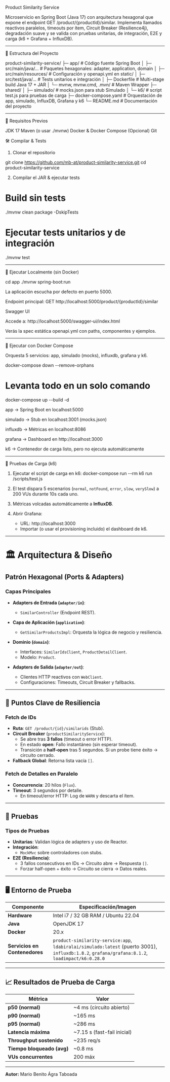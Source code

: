 Product Similarity Service

Microservicio en Spring Boot (Java 17) con arquitectura hexagonal que expone el endpoint
GET /product/{productId}/similar.
Implementa llamados reactivos paralelos, timeouts por ítem, Circuit Breaker (Resilience4j), degradación suave y se valida con pruebas unitarias, de integración, E2E y carga (k6 + Grafana + InfluxDB).

---

📂 Estructura del Proyecto

product-similarity-service/
├─ app/                         # Código fuente Spring Boot
│  ├─ src/main/java/...         # Paquetes hexagonales: adapter, application, domain
│  ├─ src/main/resources/       # Configuración y openapi.yml en static/
│  ├─ src/test/java/...         # Tests unitarios e integración
│  ├─ Dockerfile                # Multi-stage build Java 17 + JAR
│  └─ mvnw, mvnw.cmd, .mvn/     # Maven Wrapper
├─ shared/
│  ├─ simulado/                 # mocks.json para stub Simulado
│  └─ k6/                       # script test.js para pruebas de carga
├─ docker-compose.yaml          # Orquestación de app, simulado, InfluxDB, Grafana y k6
└─ README.md                    # Documentación del proyecto

---

🚀 Requisitos Previos

JDK 17
Maven (o usar ./mvnw)
Docker & Docker Compose
(Opcional) Git

🛠️ Compilar & Tests

1. Clonar el repositorio

git clone https://github.com/mb-at/product-similarity-service.git
cd product-similarity-service

2. Compilar el JAR & ejecutar tests

# Build sin tests
./mvnw clean package -DskipTests
# Ejecutar tests unitarios y de integración
./mvnw test

---

📡 Ejecutar Localmente (sin Docker)

cd app
./mvnw spring-boot:run

La aplicación escucha por defecto en puerto 5000.

Endpoint principal: GET http://localhost:5000/product/{productId}/similar

Swagger UI

Accede a: http://localhost:5000/swagger-ui/index.html

Verás la spec estática openapi.yml con paths, componentes y ejemplos.

---

🐳 Ejecutar con Docker Compose

Orquesta 5 servicios: app, simulado (mocks), influxdb, grafana y k6.

docker-compose down --remove-orphans
# Levanta todo en un solo comando
docker-compose up --build -d

app → Spring Boot en localhost:5000

simulado → Stub en localhost:3001 (mocks.json)

influxdb → Métricas en localhost:8086

grafana → Dashboard en http://localhost:3000

k6 → Contenedor de carga listo, pero no ejecuta automáticamente

---

🎯 Pruebas de Carga (k6)

1. Ejecutar el script de carga en k6: docker-compose run --rm k6 run /scripts/test.js


2. El test dispara 5 escenarios (`normal`, `notFound`, `error`, `slow`, `verySlow`) a 200 VUs durante 10s cada uno.
3. Métricas volcadas automáticamente a **InfluxDB**.
4. Abrir Grafana:
   - URL: http://localhost:3000
   - Importar (o usar el provisioning incluido) el dashboard de k6.

---

# 🏛️ Arquitectura & Diseño

## Patrón Hexagonal (Ports & Adapters)

### Capas Principales
- **Adapters de Entrada (`adapter/in`)**:
  - `SimilarController` (Endpoint REST).
  
- **Capa de Aplicación (`application`)**:
  - `GetSimilarProductsImpl`: Orquesta la lógica de negocio y resiliencia.

- **Dominio (`domain`)**:
  - Interfaces: `SimilarIdsClient`, `ProductDetailClient`.
  - Modelo: `Product`.

- **Adapters de Salida (`adapter/out`)**:
  - Clientes HTTP reactivos con `WebClient`.
  - Configuraciones: Timeouts, Circuit Breaker y fallbacks.

---

## 🔧 Puntos Clave de Resiliencia

### Fetch de IDs
- **Ruta**: `GET /product/{id}/similarids` (Stub).
- **Circuit Breaker** (`productSimilarityService`):
  - Se abre tras **3 fallos** (timeout o error HTTP).
  - En estado **open**: Fallo instantáneo (sin esperar timeout).
  - Transición a **half-open** tras 5 segundos. Si un probe tiene éxito → circuito cerrado.
- **Fallback Global**: Retorna lista vacía `[]`.

### Fetch de Detalles en Paralelo
- **Concurrencia**: 20 hilos (`Flux`).
- **Timeout**: 3 segundos por detalle.
  - En timeout/error HTTP: Log de `WARN` y descarta el ítem.

---

## 🧪 Pruebas

### Tipos de Pruebas
- **Unitarias**: Validan lógica de adapters y uso de Reactor.
- **Integración**: 
  - `MockMvc` sobre controladores con stubs.
- **E2E (Resiliencia)**:
  - 3 fallos consecutivos en IDs → Circuito abre → Respuesta `[]`.
  - Forzar half-open + éxito → Circuito se cierra → Datos reales.

---

## 🖥️ Entorno de Prueba

| Componente               | Especificación/Imagen                     |
|--------------------------|-------------------------------------------|
| **Hardware**             | Intel i7 / 32 GB RAM / Ubuntu 22.04       |
| **Java**                 | OpenJDK 17                                |
| **Docker**               | 20.x                                      |
| **Servicios en Contenedores** | `product-similarity-service:app`, `ldabiralai/simulado:latest` (puerto 3001), `influxdb:1.8.2`, `grafana/grafana:8.1.2`, `loadimpact/k6:0.28.0` |

---

## 📈 Resultados de Prueba de Carga

| Métrica                  | Valor                     |
|--------------------------|---------------------------|
| **p50 (normal)**         | ~4 ms (circuito abierto)  |
| **p90 (normal)**         | ~165 ms                   |
| **p95 (normal)**         | ~286 ms                   |
| **Latencia máxima**       | ~7.15 s (fast-fail inicial) |
| **Throughput sostenido**  | ~235 req/s                |
| **Tiempo bloqueado (avg)**| ~0.8 ms                   |
| **VUs concurrentes**      | 200 máx                   |

---

**Autor:** Mario Benito Ágra Taboada


